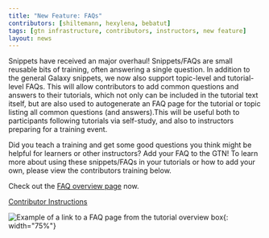 ```yaml
---
title: "New Feature: FAQs"
contributors: [shiltemann, hexylena, bebatut]
tags: [gtn infrastructure, contributors, instructors, new feature]
layout: news
---
```


Snippets have received an major overhaul! Snippets/FAQs are small reusable bits of training, often answering a single question. In addition to the general Galaxy snippets, we now also support topic-level and tutorial-level FAQs. This will allow contributors to add common questions and answers to their tutorials, which not only can be included in the tutorial text itself, but are also used to autogenerate an FAQ page for the tutorial or topic listing all common questions (and answers).This will be useful both to participants following tutorials via self-study, and also to instructors preparing for a training event.

Did you teach a training and get some good questions you think might be helpful for learners or other instructors? Add your FAQ to the GTN! To learn more about using these snippets/FAQs in your tutorials or how to add your own, please view the contributors training below.

Check out the [FAQ overview page]({{site.baseurl}}/faqs) now.

<a href="{{site.baseurl}}/topics/contributing/tutorials/create-new-tutorial-content/tutorial.html#faqs-snippets" class="btn btn-primary">Contributor Instructions</a>


![Example of a link to a FAQ page from the tutorial overview box](https://user-images.githubusercontent.com/2563865/111332389-07c9ee00-8672-11eb-9d11-5811f4987622.png "A link to the tutorial-level FAQ page is displayed in the overview box, if such a page is present"){: width="75%"}

